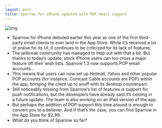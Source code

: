 ```yaml
---
layout: post
title: Sparrow for iPhone updated with POP email support
---
```

![img](http://media.idownloadblog.com/wp-content/uploads/2012/03/Sparrow-review.jpg)
* Sparrow for iPhone debuted earlier this year as one of the first third-party email clients to ever land in the App Store. While it’s received a lot of praise for its UI, it continues to be criticized for its lack of features.
* The jailbreak community has managed to help out with that a bit. But thanks to today’s update, stock iPhone users can too cross a major feature off their wish lists. Sparrow 1.3 now supports POP email accounts…
* This means that users can now set up Hotmail, Yahoo and other popular POP accounts (for instance, Comcast Cable accounts are POP) within the app, bringing the client up to snuff with its desktop counterpart.
* Still noticeably missing from Sparrow’s list of features is support for push notifications, but the developers have already said it’s coming in a future update. The team is also working on an iPad version of the app.
* But perhaps the addition of POP support this time around is enough to convert you to a believer. And if that’s the case, you can find Sparrow in the App Store for $2.99.
* What do you think of Sparrow so far?

